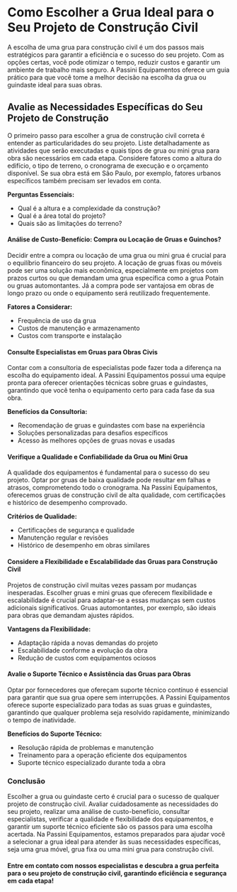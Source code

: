 # Como Escolher a Grua Ideal para o Seu Projeto de Construção Civil

A escolha de uma grua para construção civil é um dos passos mais estratégicos para garantir a eficiência e o sucesso do seu projeto. Com as opções certas, você pode otimizar o tempo, reduzir custos e garantir um ambiente de trabalho mais seguro. A Passini Equipamentos oferece um guia prático para que você tome a melhor decisão na escolha da grua ou guindaste ideal para suas obras.

## Avalie as Necessidades Específicas do Seu Projeto de Construção

O primeiro passo para escolher a grua de construção civil correta é entender as particularidades do seu projeto. Liste detalhadamente as atividades que serão executadas e quais tipos de grua ou mini grua para obra são necessários em cada etapa. Considere fatores como a altura do edifício, o tipo de terreno, o cronograma de execução e o orçamento disponível. Se sua obra está em São Paulo, por exemplo, fatores urbanos específicos também precisam ser levados em conta.

**Perguntas Essenciais:**
- Qual é a altura e a complexidade da construção?
- Qual é a área total do projeto?
- Quais são as limitações do terreno?

#### Análise de Custo-Benefício: Compra ou Locação de Gruas e Guinchos?

Decidir entre a compra ou locação de uma grua ou mini grua é crucial para o equilíbrio financeiro do seu projeto. A locação de gruas fixas ou móveis pode ser uma solução mais econômica, especialmente em projetos com prazos curtos ou que demandam uma grua específica como a grua Potain ou gruas automontantes. Já a compra pode ser vantajosa em obras de longo prazo ou onde o equipamento será reutilizado frequentemente.

**Fatores a Considerar:**
- Frequência de uso da grua
- Custos de manutenção e armazenamento
- Custos com transporte e instalação

#### Consulte Especialistas em Gruas para Obras Civis

Contar com a consultoria de especialistas pode fazer toda a diferença na escolha do equipamento ideal. A Passini Equipamentos possui uma equipe pronta para oferecer orientações técnicas sobre gruas e guindastes, garantindo que você tenha o equipamento certo para cada fase da sua obra.

**Benefícios da Consultoria:**
- Recomendação de gruas e guindastes com base na experiência
- Soluções personalizadas para desafios específicos
- Acesso às melhores opções de gruas novas e usadas

#### Verifique a Qualidade e Confiabilidade da Grua ou Mini Grua

A qualidade dos equipamentos é fundamental para o sucesso do seu projeto. Optar por gruas de baixa qualidade pode resultar em falhas e atrasos, comprometendo todo o cronograma. Na Passini Equipamentos, oferecemos gruas de construção civil de alta qualidade, com certificações e histórico de desempenho comprovado.

**Critérios de Qualidade:**
- Certificações de segurança e qualidade
- Manutenção regular e revisões
- Histórico de desempenho em obras similares

#### Considere a Flexibilidade e Escalabilidade das Gruas para Construção Civil

Projetos de construção civil muitas vezes passam por mudanças inesperadas. Escolher gruas e mini gruas que oferecem flexibilidade e escalabilidade é crucial para adaptar-se a essas mudanças sem custos adicionais significativos. Gruas automontantes, por exemplo, são ideais para obras que demandam ajustes rápidos.

**Vantagens da Flexibilidade:**
- Adaptação rápida a novas demandas do projeto
- Escalabilidade conforme a evolução da obra
- Redução de custos com equipamentos ociosos

#### Avalie o Suporte Técnico e Assistência das Gruas para Obras

Optar por fornecedores que ofereçam suporte técnico contínuo é essencial para garantir que sua grua opere sem interrupções. A Passini Equipamentos oferece suporte especializado para todas as suas gruas e guindastes, garantindo que qualquer problema seja resolvido rapidamente, minimizando o tempo de inatividade.

**Benefícios do Suporte Técnico:**
- Resolução rápida de problemas e manutenção
- Treinamento para a operação eficiente dos equipamentos
- Suporte técnico especializado durante toda a obra

### Conclusão

Escolher a grua ou guindaste certo é crucial para o sucesso de qualquer projeto de construção civil. Avaliar cuidadosamente as necessidades do seu projeto, realizar uma análise de custo-benefício, consultar especialistas, verificar a qualidade e flexibilidade dos equipamentos, e garantir um suporte técnico eficiente são os passos para uma escolha acertada. Na Passini Equipamentos, estamos preparados para ajudar você a selecionar a grua ideal para atender às suas necessidades específicas, seja uma grua móvel, grua fixa ou uma mini grua para construção civil.

#### Entre em contato com nossos especialistas e descubra a grua perfeita para o seu projeto de construção civil, garantindo eficiência e segurança em cada etapa!

